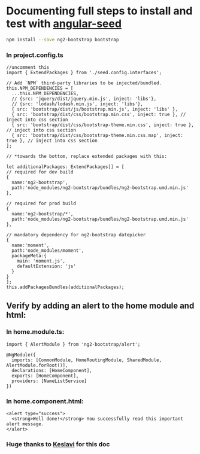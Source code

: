 # Documenting full steps to install and test with [angular-seed](https://github.com/mgechev/angular-seed)  
  
  ```bash
  npm install --save ng2-bootstrap bootstrap
  ```

### In **project.config.ts**

  ```
  //uncomment this
  import { ExtendPackages } from './seed.config.interfaces';
  
  // Add `NPM` third-party libraries to be injected/bundled.
  this.NPM_DEPENDENCIES = [
    ...this.NPM_DEPENDENCIES,
    // {src: 'jquery/dist/jquery.min.js', inject: 'libs'},
    // {src: 'lodash/lodash.min.js', inject: 'libs'},
    { src: 'bootstrap/dist/js/bootstrap.min.js', inject: 'libs' },
    { src: 'bootstrap/dist/css/bootstrap.min.css', inject: true }, // inject into css section
    { src: 'bootstrap/dist/css/bootstrap-theme.min.css', inject: true }, // inject into css section
    { src: 'bootstrap/dist/css/bootstrap-theme.min.css.map', inject: true }, // inject into css section
  ];
  
  // *towards the bottom, replace extended packages with this:
  
  let additionalPackages: ExtendPackages[] = [
  // required for dev build 
  {
    name:'ng2-bootstrap',
    path:'node_modules/ng2-bootstrap/bundles/ng2-bootstrap.umd.min.js'
  },    
  
  // required for prod build
  {
    name:'ng2-bootstrap/*',
    path:'node_modules/ng2-bootstrap/bundles/ng2-bootstrap.umd.min.js'
  },
  
  // mandatory dependency for ng2-bootstrap datepicker 
  {
    name:'moment',
    path:'node_modules/moment',
    packageMeta:{
      main: 'moment.js',
      defaultExtension: 'js'
    }
  }
  ];    
  this.addPackagesBundles(additionalPackages);
  ```
 

## Verify by adding an alert to the home module and html:

### In **home.module.ts:**

  ```
  import { AlertModule } from 'ng2-bootstrap/alert';
  
  @NgModule({
    imports: [CommonModule, HomeRoutingModule, SharedModule, AlertModule.forRoot()],
    declarations: [HomeComponent],
    exports: [HomeComponent],
    providers: [NameListService]
  })
  ```

### In **home.component.html:**
  
  ```
  <alert type="success">
    <strong>Well done!</strong> You successfully read this important alert message.
  </alert>
  ```

### Huge thanks to [Keslavi](https://github.com/keslavi) for this doc
